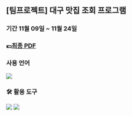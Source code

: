 ## [팀프로젝트] 대구 맛집 조회 프로그램

### 기간 11월 09일 ~ 11월 24일 

### 💷[최종 PDF](https://github.com/Hyno2/CSharpProject/blob/main/%EB%AC%B8%EC%84%9C/%EC%95%89%EC%95%84%EC%8D%A8%20%ED%8C%80(%EB%8C%80%EA%B5%AC%EA%B4%91%EC%97%AD%EC%8B%9C%20%EB%A7%9B%EC%A7%91%EB%8D%B0%EC%9D%B4%ED%84%B0%20%EC%A1%B0%ED%9A%8C%EC%8B%9C%EC%8A%A4%ED%85%9C)%20.pdf)

### 사용 언어
<img src="https://img.shields.io/badge/C%20Sharp-239120?styl=for-the-badge&#x26;logo=C%20Sharp&logoColor=white"/></a> 

### 🛠 활용 도구
<img src="https://img.shields.io/badge/visualstudio-5C2D91?style=for-the-badge&#x26;logo=visualstudio&logoColor=white"/></a>
<img src="https://img.shields.io/badge/microsoftsqlserver-CC2927?style=for-the-badge&#x26;logo=microsoftsqlserver&logoColor=white"/>


